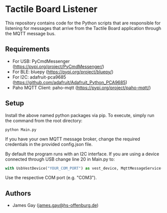 # Tactile Board Listener
This repository contains code for the Python scripts that are responsible for listening for messages that arrive from the Tactile Board application through the MQTT message bus.

## Requirements
- For USB: PyCmdMessenger (https://pypi.org/project/PyCmdMessenger/)
- For BLE: bluepy (https://pypi.org/project/bluepy/)
- For I2C: adafruit-pca9685 (https://github.com/adafruit/Adafruit_Python_PCA9685)
- Paho MQTT Client: paho-mqtt (https://pypi.org/project/paho-mqtt/)

## Setup
Install the above named python packages via pip. To execute, simply run the command from the root directory:
```
python Main.py
```

If you have your own MQTT message broker, change the required credentials in the provided config.json file.

By default the program runs with an I2C interface. If you are using a device connected through USB change line 20 in Main.py to:
```python
with UsbVestDevice("YOUR_COM_PORT") as vest_device, MqttMessageService() as mb:
```
Use the respective COM port (e.g. "COM3").

## Authors
- James Gay (james.gay@hs-offenburg.de)